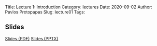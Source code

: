 Title: Lecture 1: Introduction
Category: lectures
Date: 2020-09-02
Author: Pavlos Protopapas
Slug: lecture01
Tags: 


## Slides
[Slides (PDF)]({attach}slides/Lecture1_Introduction.pdf)
[Slides (PPTX)]({attach}slides/Lecture1_Introduction.pptx)
